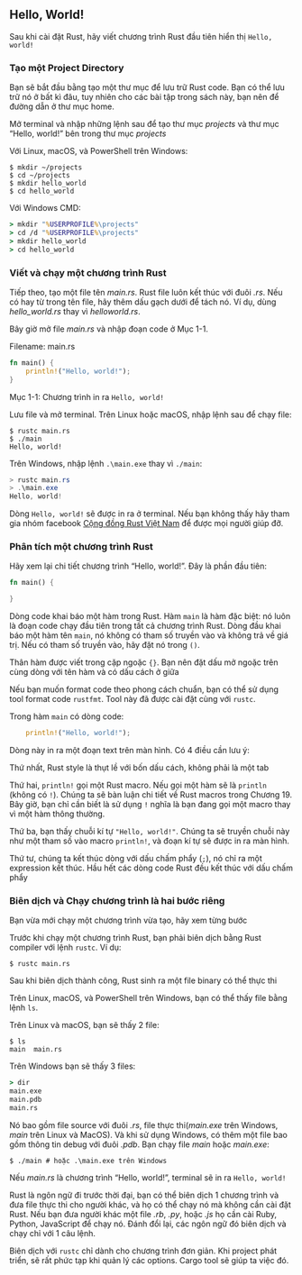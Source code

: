 ## Hello, World!

Sau khi cài đặt Rust, hãy viết chương trình Rust đầu tiên hiển thị `Hello, world!`

### Tạo một Project Directory

Bạn sẽ bắt đầu bằng tạo một thư mục để lưu trữ Rust code. Bạn có thể lưu trữ nó ở bất kì đâu,
tuy nhiên cho các bài tập trong sách này, bạn nên để đường dẫn ở thư mục home.

Mở terminal và nhập những lệnh sau để tạo thư mục *projects* và thư mục “Hello, world!” bên
trong thư mục *projects*

Với Linux, macOS, và PowerShell trên Windows:

```console
$ mkdir ~/projects
$ cd ~/projects
$ mkdir hello_world
$ cd hello_world
```

Với Windows CMD:

```cmd
> mkdir "%USERPROFILE%\projects"
> cd /d "%USERPROFILE%\projects"
> mkdir hello_world
> cd hello_world
```

### Viết và chạy một chương trình Rust

Tiếp theo, tạo một file tên *main.rs*. Rust file luôn kết thúc với đuôi *.rs*. Nếu có hay từ
trong tên file, hãy thêm dấu gạch dưới để tách nó. Ví dụ, dùng *hello_world.rs* thay vì *helloworld.rs*.

Bây giờ mở file *main.rs* và nhập đoạn code ở Mục 1-1.

<span class="filename">Filename: main.rs</span>

```rust
fn main() {
    println!("Hello, world!");
}
```

<span class="caption">Mục 1-1: Chương trình in ra `Hello, world!`</span>

Lưu file và mở terminal. Trên Linux hoặc macOS, nhập lệnh sau để chạy file:

```console
$ rustc main.rs
$ ./main
Hello, world!
```

Trên Windows, nhập lệnh `.\main.exe` thay vì `./main`:

```powershell
> rustc main.rs
> .\main.exe
Hello, world!
```

Dòng `Hello, world!` sẽ được in ra ở terminal.
Nếu bạn không thấy hãy tham gia nhóm facebook [Cộng đồng Rust Việt Nam][facebook] để được mọi người giúp đỡ.

[facebook]: https://www.facebook.com/groups/546307380433651

### Phân tích một chương trình Rust

Hãy xem lại chi tiết chương trình “Hello, world!”. Đây là phần đầu tiên:

```rust
fn main() {

}
```

Dòng code khai báo một hàm trong Rust. Hàm `main` là hàm đặc biệt: nó luôn là đoạn code chạy đầu tiên trong tất cả
chương trình Rust. Dòng đầu khai báo một hàm tên `main`, nó không có tham số truyền vào và không trả về giá trị.
Nếu có tham số truyền vào, hãy đặt nó trong `()`.

Thân hàm được viết trong cặp ngoặc `{}`. Bạn nên đặt dấu mở ngoặc trên cùng dòng với tên hàm
và có dấu cách ở giữa

Nếu bạn muốn format code theo phong cách chuẩn, bạn có thể sử dụng tool format code `rustfmt`.
Tool này đã được cài đặt cùng với `rustc`.

Trong hàm `main` có dòng code:

```rust
    println!("Hello, world!");
```

Dòng này in ra một đoạn text trên màn hình. Có 4 điều cần lưu ý:

Thứ nhất, Rust style là thụt lề với bốn dấu cách, không phải là một tab

Thứ hai, `println!` gọi một Rust macro. Nếu gọi một hàm sẽ là `println` (không có `!`).
Chúng ta sẽ bàn luận chi tiết về Rust macros trong Chương 19.
Bây giờ, bạn chỉ cần biết là sử dụng `!` nghĩa là bạn đang gọi một macro thay vì một hàm thông thường.

Thứ ba, bạn thấy chuỗi kí tự `"Hello, world!"`. Chúng ta sẽ truyền chuỗi này như một tham số vào macro `println!`,
và đoạn kí tự sẽ được in ra màn hình.

Thứ tư, chúng ta kết thúc dòng với dấu chấm phẩy (`;`), nó chỉ ra một expression kết thúc. Hầu hết các dòng code Rust
đều kết thúc với dấu chấm phẩy

### Biên dịch và Chạy chương trình là hai bước riêng

Bạn vừa mới chạy một chương trình vừa tạo, hãy xem từng bước

Trước khi chạy một chương trình Rust, bạn phải biên dịch bằng Rust compiler với lệnh `rustc`. Ví dụ:

```console
$ rustc main.rs
```

Sau khi biên dịch thành công, Rust sinh ra một file binary có thể thực thi

Trên Linux, macOS, và PowerShell trên Windows, bạn có thể thấy file bằng lệnh `ls`.

Trên Linux và macOS, bạn sẽ thấy 2 file:

```console
$ ls
main  main.rs
```

Trên Windows bạn sẽ thấy 3 files:

```cmd
> dir
main.exe
main.pdb
main.rs
```

Nó bao gồm file source với đuôi *.rs*, file thực thi(*main.exe* trên Windows, *main* trên Linux và MacOS).
Và khi sử dụng Windows, có thêm một file bao gồm thông tin debug với đuôi *.pdb*.
Bạn chạy file *main* hoặc *main.exe*:

```console
$ ./main # hoặc .\main.exe trên Windows
```

Nếu *main.rs* là chương trình “Hello, world!”, terminal sẽ in ra `Hello, world!`

Rust là ngôn ngữ đi trước thời đại, bạn
có thể biên dịch 1 chương trình và đưa file thực thi cho người khác, và họ có thể chạy nó mà không
cần cài đặt Rust. Nếu bạn đưa người khác một file *.rb*, *.py*, hoặc
*.js* họ cần cài Ruby, Python, JavaScript để chạy nó. Đánh đổi lại, các ngôn ngữ đó
biên dịch và chạy chỉ với 1 câu lệnh. 

Biên dịch với `rustc` chỉ dành cho chương trình đơn giản. Khi project phát triển, sẽ rất phức tạp khi quản lý các options.
Cargo tool sẽ giúp ta việc đó.

